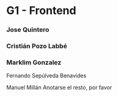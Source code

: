 # G1 - Frontend
### Jose Quintero
### Cristián Pozo Labbé
### Marklim Gonzalez
Fernando Sepúlveda Benavides

Manuel Millán
Anotarse el resto, por favor

